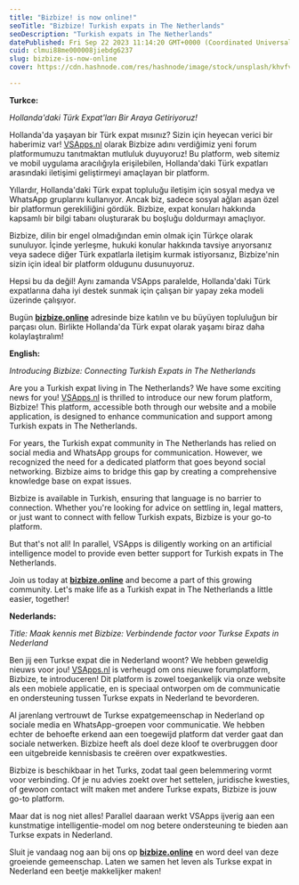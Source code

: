 ```yaml
---
title: "Bizbize! is now online!"
seoTitle: "Bizbize! Turkish expats in The Netherlands"
seoDescription: "Turkish expats in The Netherlands"
datePublished: Fri Sep 22 2023 11:14:20 GMT+0000 (Coordinated Universal Time)
cuid: clmui88me000008jiebdg6237
slug: bizbize-is-now-online
cover: https://cdn.hashnode.com/res/hashnode/image/stock/unsplash/khvfvaRoB3Q/upload/c174a700367fec643100cd6630c37f8f.jpeg

---
```


**Turkce:**

*Hollanda'daki Türk Expat'ları Bir Araya Getiriyoruz!*

Hollanda'da yaşayan bir Türk expat mısınız? Sizin için heyecan verici bir haberimiz var! [VSApps.nl](http://VSApps.nl) olarak Bizbize adını verdiğimiz yeni forum platformumuzu tanıtmaktan mutluluk duyuyoruz! Bu platform, web sitemiz ve mobil uygulama aracılığıyla erişilebilen, Hollanda'daki Türk expatları arasındaki iletişimi geliştirmeyi amaçlayan bir platform.

Yıllardır, Hollanda'daki Türk expat topluluğu iletişim için sosyal medya ve WhatsApp gruplarını kullanıyor. Ancak biz, sadece sosyal ağları aşan özel bir platformun gerekliliğini gördük. Bizbize, expat konuları hakkında kapsamlı bir bilgi tabanı oluşturarak bu boşluğu doldurmayı amaçlıyor.

Bizbize, dilin bir engel olmadığından emin olmak için Türkçe olarak sunuluyor. İçinde yerleşme, hukuki konular hakkında tavsiye arıyorsanız veya sadece diğer Türk expatlarla iletişim kurmak istiyorsanız, Bizbize'nin sizin için ideal bir platform oldugunu dusunuyoruz.

Hepsi bu da değil! Aynı zamanda VSApps paralelde, Hollanda'daki Türk expatlarına daha iyi destek sunmak için çalışan bir yapay zeka modeli üzerinde çalışıyor.

Bugün [**bizbize.online**](http://bizbize.online) adresinde bize katılın ve bu büyüyen topluluğun bir parçası olun. Birlikte Hollanda'da Türk expat olarak yaşamı biraz daha kolaylaştıralım!

**English:**

*Introducing Bizbize: Connecting Turkish Expats in The Netherlands*

Are you a Turkish expat living in The Netherlands? We have some exciting news for you! [VSApps.nl](http://VSApps.nl) is thrilled to introduce our new forum platform, Bizbize! This platform, accessible both through our website and a mobile application, is designed to enhance communication and support among Turkish expats in The Netherlands.

For years, the Turkish expat community in The Netherlands has relied on social media and WhatsApp groups for communication. However, we recognized the need for a dedicated platform that goes beyond social networking. Bizbize aims to bridge this gap by creating a comprehensive knowledge base on expat issues.

Bizbize is available in Turkish, ensuring that language is no barrier to connection. Whether you're looking for advice on settling in, legal matters, or just want to connect with fellow Turkish expats, Bizbize is your go-to platform.

But that's not all! In parallel, VSApps is diligently working on an artificial intelligence model to provide even better support for Turkish expats in The Netherlands.

Join us today at [**bizbize.online**](http://bizbize.online) and become a part of this growing community. Let's make life as a Turkish expat in The Netherlands a little easier, together!

**Nederlands:**

*Title: Maak kennis met Bizbize: Verbindende factor voor Turkse Expats in Nederland*

Ben jij een Turkse expat die in Nederland woont? We hebben geweldig nieuws voor jou! [VSApps.nl](http://VSApps.nl) is verheugd om ons nieuwe forumplatform, Bizbize, te introduceren! Dit platform is zowel toegankelijk via onze website als een mobiele applicatie, en is speciaal ontworpen om de communicatie en ondersteuning tussen Turkse expats in Nederland te bevorderen.

Al jarenlang vertrouwt de Turkse expatgemeenschap in Nederland op sociale media en WhatsApp-groepen voor communicatie. We hebben echter de behoefte erkend aan een toegewijd platform dat verder gaat dan sociale netwerken. Bizbize heeft als doel deze kloof te overbruggen door een uitgebreide kennisbasis te creëren over expatkwesties.

Bizbize is beschikbaar in het Turks, zodat taal geen belemmering vormt voor verbinding. Of je nu advies zoekt over het settelen, juridische kwesties, of gewoon contact wilt maken met andere Turkse expats, Bizbize is jouw go-to platform.

Maar dat is nog niet alles! Parallel daaraan werkt VSApps ijverig aan een kunstmatige intelligentie-model om nog betere ondersteuning te bieden aan Turkse expats in Nederland.

Sluit je vandaag nog aan bij ons op [**bizbize.online**](http://bizbize.online) en word deel van deze groeiende gemeenschap. Laten we samen het leven als Turkse expat in Nederland een beetje makkelijker maken!